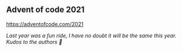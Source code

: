 ## Advent of code 2021

https://adventofcode.com/2021

_Last year was a fun ride, I have no doubt it will be the same this year. Kudos to the authors 🎉_

